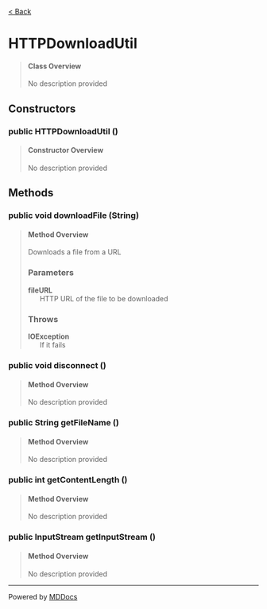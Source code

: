 [< Back](README.md)
# HTTPDownloadUtil #
>#### Class Overview ####
>No description provided
## Constructors ##
### public HTTPDownloadUtil () ###
>#### Constructor Overview ####
>No description provided
>
## Methods ##
### public void downloadFile (String) ###
>#### Method Overview ####
>Downloads a file from a URL
>
>### Parameters ###
>**fileURL**<br />
>&nbsp;&nbsp;&nbsp;&nbsp;&nbsp;&nbsp;HTTP URL of the file to be downloaded
>
>### Throws ###
>**IOException**<br />
>&nbsp;&nbsp;&nbsp;&nbsp;&nbsp;&nbsp;If it fails
>
### public void disconnect () ###
>#### Method Overview ####
>No description provided
>
### public String getFileName () ###
>#### Method Overview ####
>No description provided
>
### public int getContentLength () ###
>#### Method Overview ####
>No description provided
>
### public InputStream getInputStream () ###
>#### Method Overview ####
>No description provided
>

---
Powered by [MDDocs](https://github.com/VRCube/MDDocs)